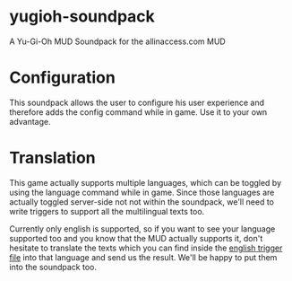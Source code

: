 # yugioh-soundpack
A Yu-Gi-Oh MUD Soundpack for the allinaccess.com MUD

# Configuration

This soundpack allows the user to configure his user experience and therefore adds the config command while in game.
Use it to your own advantage.

# Translation

This game actually supports multiple languages, which can be toggled by using the language command while in game. Since those languages are actually toggled server-side not not within the soundpack, we'll need to write triggers to support all the multilingual texts too.

Currently only english is supported, so if you want to see your language supported too and you know that the MUD actually supports it, don't hesitate to translate the texts which you can find inside the [english trigger file](./worlds/triggers/english.json) into that language and send us the result. We'll be happy to put them into the soundpack too.
